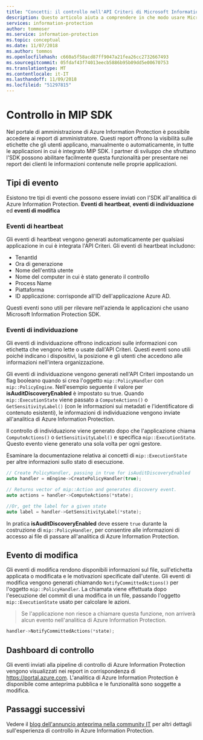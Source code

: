 ```yaml
---
title: "Concetti: il controllo nell'API Criteri di Microsoft Information Protection SDK"
description: Questo articolo aiuta a comprendere in che modo usare Microsoft Information Protection SDK per inviare gli eventi di controllo dell'API Criteri all'analitica di Azure Information Protection.
services: information-protection
author: tommoser
ms.service: information-protection
ms.topic: conceptual
ms.date: 11/07/2018
ms.author: tommos
ms.openlocfilehash: c660a5f58acd87ff9047a21fea26cc2732667493
ms.sourcegitcommit: 05fdaf43f74013eecb5886b95b09dd5e00670753
ms.translationtype: MT
ms.contentlocale: it-IT
ms.lasthandoff: 11/09/2018
ms.locfileid: "51297815"
---
```

# <a name="auditing-in-the-mip-sdk"></a>Controllo in MIP SDK

Nel portale di amministrazione di Azure Information Protection è possibile accedere ai report di amministratore. Questi report offrono la visibilità sulle etichette che gli utenti applicano, manualmente o automaticamente, in tutte le applicazioni in cui è integrato MIP SDK. I partner di sviluppo che sfruttano l'SDK possono abilitare facilmente questa funzionalità per presentare nei report dei clienti le informazioni contenute nelle proprie applicazioni.

## <a name="event-types"></a>Tipi di evento

Esistono tre tipi di eventi che possono essere inviati con l'SDK all'analitica di Azure Information Protection. **Eventi di heartbeat**, **eventi di individuazione** ed **eventi di modifica**

### <a name="heartbeat-events"></a>Eventi di heartbeat

Gli eventi di heartbeat vengono generati automaticamente per qualsiasi applicazione in cui è integrata l'API Criteri. Gli eventi di heartbeat includono:

* TenantId
* Ora di generazione
* Nome dell'entità utente
* Nome del computer in cui è stato generato il controllo
* Process Name
* Piattaforma
* ID applicazione: corrisponde all'ID dell'applicazione Azure AD.

Questi eventi sono utili per rilevare nell'azienda le applicazioni che usano Microsoft Information Protection SDK.

### <a name="discovery-events"></a>Eventi di individuazione

Gli eventi di individuazione offrono indicazioni sulle informazioni con etichetta che vengono lette o usate dall'API Criteri. Questi eventi sono utili poiché indicano i dispositivi, la posizione e gli utenti che accedono alle informazioni nell'intera organizzazione.

Gli eventi di individuazione vengono generati nell'API Criteri impostando un flag booleano quando si crea l'oggetto `mip::PolicyHandler` con `mip::PolicyEngine`. Nell'esempio seguente il valore per **isAuditDiscoveryEnabled** è impostato su true. Quando `mip::ExecutionState` viene passato a `ComputeActions()` o `GetSensitivityLabel()` (con le informazioni sui metadati e l'identificatore di contenuto esistenti), le informazioni di individuazione vengono inviate all'analitica di Azure Information Protection.

Il controllo di individuazione viene generato dopo che l'applicazione chiama `ComputeActions()` o `GetSensitivityLabel()` e specifica `mip::ExecutionState`. Questo evento viene generato una sola volta per ogni gestore.

Esaminare la documentazione relativa ai concetti di `mip::ExecutionState` per altre informazioni sullo stato di esecuzione.

```cpp
// Create PolicyHandler, passing in true for isAuditDiscoveryEnabled
auto handler = mEngine->CreatePolicyHandler(true);

// Returns vector of mip::Action and generates discovery event.
auto actions = handler->ComputeActions(*state);

//Or, get the label for a given state
auto label = handler->GetSensitivityLabel(*state);
```

In pratica **isAuditDiscoveryEnabled** deve essere `true` durante la costruzione di `mip::PolicyHandler`, per consentire alle informazioni di accesso ai file di passare all'analitica di Azure Information Protection.

## <a name="change-event"></a>Evento di modifica

Gli eventi di modifica rendono disponibili informazioni sul file, sull'etichetta applicata o modificata e le motivazioni specificate dall'utente. Gli eventi di modifica vengono generati chiamando `NotifyCommittedActions()` per l'oggetto `mip::PolicyHandler`. La chiamata viene effettuata dopo l'esecuzione del commit di una modifica in un file, passando l'oggetto `mip::ExecutionState` usato per calcolare le azioni.

> Se l'applicazione non riesce a chiamare questa funzione, non arriverà alcun evento nell'analitica di Azure Information Protection.

```cpp
handler->NotifyCommittedActions(*state);
```

## <a name="audit-dashboard"></a>Dashboard di controllo

Gli eventi inviati alla pipeline di controllo di Azure Information Protection vengono visualizzati nei report in corrispondenza di https://portal.azure.com. L'analitica di Azure Information Protection è disponibile come anteprima pubblica e le funzionalità sono soggette a modifica.

## <a name="next-steps"></a>Passaggi successivi

Vedere il [blog dell'annuncio anteprima nella community IT](https://techcommunity.microsoft.com/t5/Azure-Information-Protection/Data-discovery-reporting-and-analytics-for-all-your-data-with/ba-p/253854) per altri dettagli sull'esperienza di controllo in Azure Information Protection.

